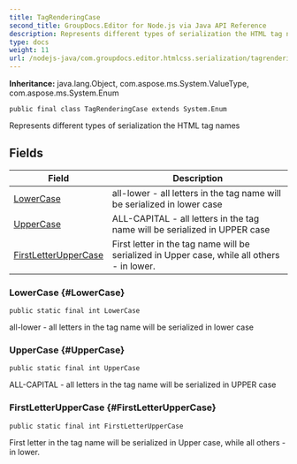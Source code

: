 ```yaml
---
title: TagRenderingCase
second_title: GroupDocs.Editor for Node.js via Java API Reference
description: Represents different types of serialization the HTML tag names
type: docs
weight: 11
url: /nodejs-java/com.groupdocs.editor.htmlcss.serialization/tagrenderingcase/
---
```

**Inheritance:**
java.lang.Object, com.aspose.ms.System.ValueType, com.aspose.ms.System.Enum
```
public final class TagRenderingCase extends System.Enum
```

Represents different types of serialization the HTML tag names
## Fields

| Field | Description |
| --- | --- |
| [LowerCase](#LowerCase) | all-lower - all letters in the tag name will be serialized in lower case |
| [UpperCase](#UpperCase) | ALL-CAPITAL - all letters in the tag name will be serialized in UPPER case |
| [FirstLetterUpperCase](#FirstLetterUpperCase) | First letter in the tag name will be serialized in Upper case, while all others - in lower. |
### LowerCase {#LowerCase}
```
public static final int LowerCase
```


all-lower - all letters in the tag name will be serialized in lower case

### UpperCase {#UpperCase}
```
public static final int UpperCase
```


ALL-CAPITAL - all letters in the tag name will be serialized in UPPER case

### FirstLetterUpperCase {#FirstLetterUpperCase}
```
public static final int FirstLetterUpperCase
```


First letter in the tag name will be serialized in Upper case, while all others - in lower.

